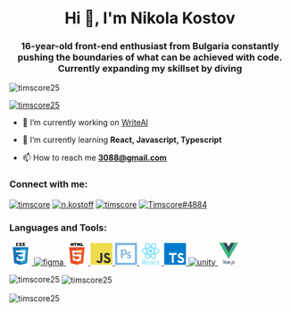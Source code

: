 <h1 align="center">Hi 👋, I'm Nikola Kostov</h1>
<h3 align="center">16-year-old front-end enthusiast from Bulgaria constantly pushing the boundaries of what can be achieved with code. Currently expanding my skillset by diving</h3>

<p align="left"> <img src="https://komarev.com/ghpvc/?username=timscore25&label=Profile%20views&color=0e75b6&style=flat" alt="timscore25" /> </p>

<p align="left"> <a href="https://github.com/ryo-ma/github-profile-trophy"><img src="https://github-profile-trophy.vercel.app/?username=timscore25" alt="timscore25" /></a> </p>

- 🔭 I’m currently working on [WriteAI](https://github.com/Timscore25/WriteAI)

- 🌱 I’m currently learning **React, Javascript, Typescript**

- 📫 How to reach me **3088@gmail.com**

<h3 align="left">Connect with me:</h3>
<p align="left">
<a href="https://codepen.io/timscore" target="blank"><img align="center" src="https://raw.githubusercontent.com/rahuldkjain/github-profile-readme-generator/master/src/images/icons/Social/codepen.svg" alt="timscore" height="30" width="40" /></a>
<a href="https://instagram.com/n.kostoff" target="blank"><img align="center" src="https://raw.githubusercontent.com/rahuldkjain/github-profile-readme-generator/master/src/images/icons/Social/instagram.svg" alt="n.kostoff" height="30" width="40" /></a>
<a href="https://www.youtube.com/c/timscore" target="blank"><img align="center" src="https://raw.githubusercontent.com/rahuldkjain/github-profile-readme-generator/master/src/images/icons/Social/youtube.svg" alt="timscore" height="30" width="40" /></a>
<a href="https://discord.gg/Timscore#4884" target="blank"><img align="center" src="https://raw.githubusercontent.com/rahuldkjain/github-profile-readme-generator/master/src/images/icons/Social/discord.svg" alt="Timscore#4884" height="30" width="40" /></a>
</p>

<h3 align="left">Languages and Tools:</h3>
<p align="left"> <a href="https://www.w3schools.com/css/" target="_blank" rel="noreferrer"> <img src="https://raw.githubusercontent.com/devicons/devicon/master/icons/css3/css3-original-wordmark.svg" alt="css3" width="40" height="40"/> </a> <a href="https://www.figma.com/" target="_blank" rel="noreferrer"> <img src="https://www.vectorlogo.zone/logos/figma/figma-icon.svg" alt="figma" width="40" height="40"/> </a> <a href="https://www.w3.org/html/" target="_blank" rel="noreferrer"> <img src="https://raw.githubusercontent.com/devicons/devicon/master/icons/html5/html5-original-wordmark.svg" alt="html5" width="40" height="40"/> </a> <a href="https://developer.mozilla.org/en-US/docs/Web/JavaScript" target="_blank" rel="noreferrer"> <img src="https://raw.githubusercontent.com/devicons/devicon/master/icons/javascript/javascript-original.svg" alt="javascript" width="40" height="40"/> </a> <a href="https://www.photoshop.com/en" target="_blank" rel="noreferrer"> <img src="https://raw.githubusercontent.com/devicons/devicon/master/icons/photoshop/photoshop-line.svg" alt="photoshop" width="40" height="40"/> </a> <a href="https://reactjs.org/" target="_blank" rel="noreferrer"> <img src="https://raw.githubusercontent.com/devicons/devicon/master/icons/react/react-original-wordmark.svg" alt="react" width="40" height="40"/> </a> <a href="https://www.typescriptlang.org/" target="_blank" rel="noreferrer"> <img src="https://raw.githubusercontent.com/devicons/devicon/master/icons/typescript/typescript-original.svg" alt="typescript" width="40" height="40"/> </a> <a href="https://unity.com/" target="_blank" rel="noreferrer"> <img src="https://www.vectorlogo.zone/logos/unity3d/unity3d-icon.svg" alt="unity" width="40" height="40"/> </a> <a href="https://vuejs.org/" target="_blank" rel="noreferrer"> <img src="https://raw.githubusercontent.com/devicons/devicon/master/icons/vuejs/vuejs-original-wordmark.svg" alt="vuejs" width="40" height="40"/> </a> </p>

<p><img align="left" src="https://github-readme-stats.vercel.app/api/top-langs?username=timscore25&show_icons=true&locale=en&layout=compact" alt="timscore25" /></p>

<p>&nbsp;<img align="center" src="https://github-readme-stats.vercel.app/api?username=timscore25&show_icons=true&locale=en" alt="timscore25" /></p>

<p><img align="center" src="https://github-readme-streak-stats.herokuapp.com/?user=timscore25&" alt="timscore25" /></p>
